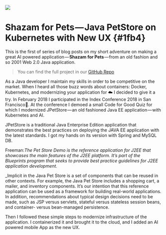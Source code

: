 ![](https://cdn-images-1.medium.com/max/1200/1*6jcIC1sdC_Dr9UdstA35NQ.png)

# Shazam for Pets — Java PetStore on Kubernetes with New UX {#1fb4}

This is the first of series of blog posts on my short adventure on making a great AI powered application — **Shazam for Pets** — from an old fashion and so 2001 Web 2.0 Java application.

> You can find the full project in our [GitHub Repo](https://github.com/blumareks/2018-petstore)

As a Java developer I maintain my skills in order to be competitive on the market. When I heard all those buzz words about containers: Docker, Kubernetes, and modernizing your application for ☁️ I decided to give it a try. In February 2018 I participated in the Index Conference 2018 in San Francisco🌉. At the conference I demoed a small Code for Good Quiz for which I modernized JPetStore — an old fashioned Java EE application — with Kubernetes and AI.

JPetStore is a traditional Java Enterprise Edition application that demonstrates the best practices on deploying the JAVA EE application with the latest standards. I got my hands on its version with Spring and MySQL DB.

Freeman:_The Pet Store Demo is the reference application for J2EE that showcases the main features of the J2EE platform. It’s part of the Blueprints program that seeks to provide best practice guidelines for J2EE application development._

\_Implicit in the Java Pet Store is a set of components that can be reused in other contexts. For example, the Java Pet Store includes a shopping cart, a mailer, and inventory components. It’s our intention that this reference application can be used as a framework for building real-world applications. In addition, recommendations about typical design decisions need to be made, such as JSP versus servlets, stateful versus stateless session beans, and container- versus bean-managed persistence.

Then I followed these simple steps to modernize infrastructure of the application. I containerized it and brought it to the cloud, and I added an AI powered mobile App as the new UX.

